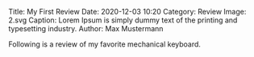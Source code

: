 Title: My First Review
Date: 2020-12-03 10:20
Category: Review
Image: 2.svg
Caption: Lorem Ipsum is simply dummy text of the printing and typesetting industry.
Author: Max Mustermann

Following is a review of my favorite mechanical keyboard.
